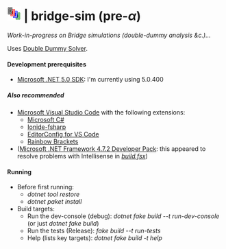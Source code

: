 # ![bridge-sim](https://raw.githubusercontent.com/aornota/bridge-sim/master/src/resources/tpoc-32x32.png) | bridge-sim (pre-_α_)

_Work-in-progress on Bridge simulations (double-dummy analysis &c.)..._

Uses [Double Dummy Solver](http://privat.bahnhof.se/wb758135/bridge/index.html).

#### Development prerequisites

- [Microsoft .NET 5.0 SDK](https://dotnet.microsoft.com/download/dotnet/5.0): I'm currently using 5.0.400

##### Also recommended

- [Microsoft Visual Studio Code](https://code.visualstudio.com/download/) with the following extensions:
    - [Microsoft C#](https://marketplace.visualstudio.com/items?itemName=ms-vscode.csharp)
    - [Ionide-fsharp](https://marketplace.visualstudio.com/items?itemName=ionide.ionide-fsharp)
    - [EditorConfig for VS Code](https://marketplace.visualstudio.com/items?itemName=editorconfig.editorconfig)
    - [Rainbow Brackets](https://marketplace.visualstudio.com/items?itemName=2gua.rainbow-brackets)
- ([Microsoft .NET Framework 4.7.2 Developer Pack](https://dotnet.microsoft.com/download/dotnet-framework/net472/): this appeared to resolve problems with Intellisense in
_[build.fsx](https://github.com/aornota/gibet/blob/master/build.fsx)_)

#### Running

- Before first running:
    - _dotnet tool restore_
    - _dotnet paket install_
- Build targets:
    - Run the dev-console (debug): _dotnet fake build --t run-dev-console_ (or just _dotnet fake build_)
    - Run the tests (Release): _fake build --t run-tests_
    - Help (lists key targets): _dotnet fake build -t help_

